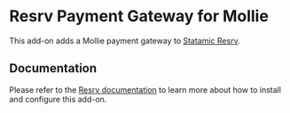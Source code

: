 # Resrv Payment Gateway for Mollie

This add-on adds a Mollie payment gateway to [Statamic Resrv](https://github.com/reachweb/statamic-resrv).

## Documentation

Please refer to the [Resrv documentation](https://resrv.eu/mollie.html) to learn more about how to install and configure this add-on.
